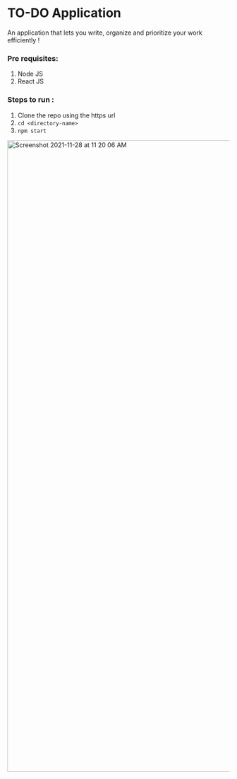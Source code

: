 # TO-DO Application

An application that lets you write, organize and prioritize your work efficiently !

### Pre requisites:

1. Node JS
2. React JS

### Steps to run :
1. Clone the repo using the https url
2. `cd <directory-name>`
3. `npm start`

<img width="1428" alt="Screenshot 2021-11-28 at 11 20 06 AM" src="https://user-images.githubusercontent.com/79823203/143731293-e80e7822-4581-4edb-9671-1cc8645845be.png">

